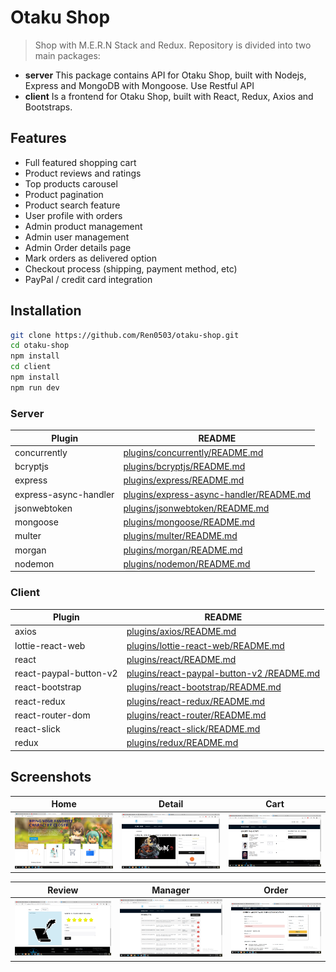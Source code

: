 # Otaku Shop 

> Shop with M.E.R.N Stack and Redux. Repository is divided into two main packages:

- **server** This package contains API for Otaku Shop, built with Nodejs, Express and MongoDB with Mongoose. Use Restful API
- **client** Is a frontend for Otaku Shop, built with React, Redux, Axios and Bootstraps.

## Features

- Full featured shopping cart
- Product reviews and ratings
- Top products carousel
- Product pagination
- Product search feature
- User profile with orders
- Admin product management
- Admin user management
- Admin Order details page
- Mark orders as delivered option
- Checkout process (shipping, payment method, etc)
- PayPal / credit card integration

## Installation

```sh
git clone https://github.com/Ren0503/otaku-shop.git
cd otaku-shop
npm install
cd client
npm install
npm run dev
```


### Server

| Plugin | README |
| ------ | ------ |
| concurrently | [plugins/concurrently/README.md](https://github.com/kimmobrunfeldt/concurrently/blob/master/README.md) |
| bcryptjs | [plugins/bcryptjs/README.md](https://github.com/dcodeIO/bcrypt.js/blob/master/README.md) |
| express | [plugins/express/README.md](https://github.com/expressjs/express/blob/master/Readme.md) |
| express-async-handler | [plugins/express-async-handler/README.md](https://github.com/abazhenov/express-async-handler/blob/master/README.md) |
| jsonwebtoken | [plugins/jsonwebtoken/README.md](https://github.com/auth0/node-jsonwebtoken/blob/master/README.md) |
| mongoose | [plugins/mongoose/README.md](https://github.com/Automattic/mongoose/blob/master/README.md) |
| multer | [plugins/multer/README.md](https://github.com/expressjs/multer/blob/master/README.md)|
| morgan | [plugins/morgan/README.md](https://github.com/expressjs/morgan/blob/master/README.md) |
| nodemon | [plugins/nodemon/README.md](https://github.com/remy/nodemon/blob/master/README.md) |

### Client

| Plugin | README |
| ------ | ------ |
| axios | [plugins/axios/README.md](https://github.com/axios/axios/blob/master/README.md) |
| lottie-react-web | [plugins/lottie-react-web/README.md](https://github.com/felippenardi/lottie-react-web/blob/master/README.md) |
| react | [plugins/react/README.md](https://github.com/facebook/react/blob/master/README.md) |
| react-paypal-button-v2 | [plugins/react-paypal-button-v2 /README.md](https://github.com/luehang/react-paypal-button-v2/blob/master/README.md) |
| react-bootstrap | [plugins/react-bootstrap/README.md](https://github.com/react-bootstrap/react-bootstrap/blob/master/README.md) |
| react-redux | [plugins/react-redux/README.md](https://github.com/reduxjs/react-redux) |
| react-router-dom | [plugins/react-router/README.md](https://github.com/ReactTraining/react-router/blob/master/README.md) |
| react-slick | [plugins/react-slick/README.md](https://github.com/akiran/react-slick) |
| redux | [plugins/redux/README.md](https://github.com/reduxjs/redux)|

## Screenshots
|                                        Home                                        |                                        Detail                                        |                                        Cart                                        |
| :--------------------------------------------------------------------------------: | :------------------------------------------------------------------------------------: | :-----------------------------------------------------------------------------------: |
| ![](https://github.com/Ren0503/otaku-shop/blob/master/uploads/demo/151650022_1343491369352250_8284973911763744827_n.png) | ![](https://github.com/Ren0503/otaku-shop/blob/master/uploads/demo/152527928_851672899022527_3501632477537467572_n.png) | ![](https://github.com/Ren0503/otaku-shop/blob/master/uploads/demo/152030340_3622401781202788_7470098220665802736_n.png) |

|                                        Review                                        |                                        Manager                                        |                                        Order                                        |
| :--------------------------------------------------------------------------------: | :------------------------------------------------------------------------------------: | :-----------------------------------------------------------------------------------: |
| ![](https://github.com/Ren0503/otaku-shop/blob/master/uploads/demo/151594673_251151653144602_584320497240619424_n.png) | ![](https://github.com/Ren0503/otaku-shop/blob/master/uploads/demo/152339864_468214567668281_5607034847921964929_n.png) | ![](https://github.com/Ren0503/otaku-shop/blob/master/uploads/demo/152253334_1490262111179078_4680478857355211047_n.png) |